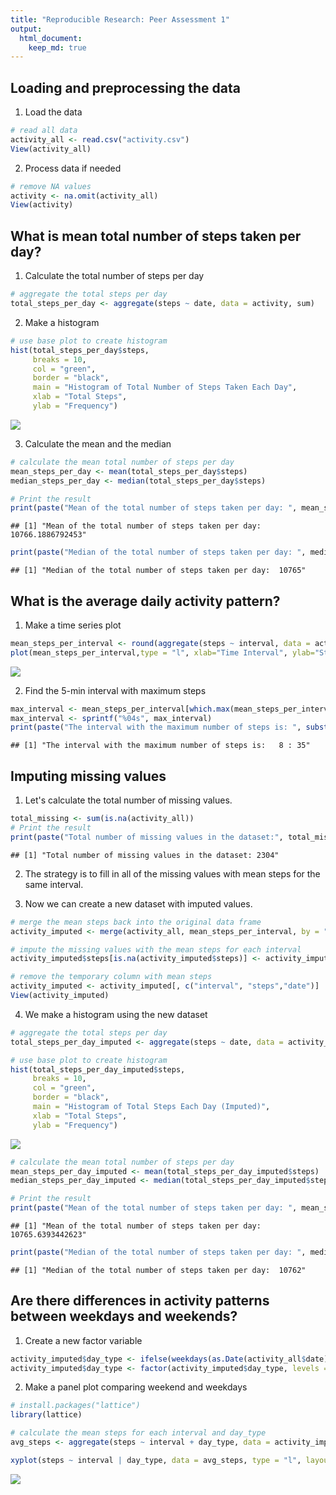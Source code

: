 ```yaml
---
title: "Reproducible Research: Peer Assessment 1"
output: 
  html_document:
    keep_md: true
---
```



## Loading and preprocessing the data

1. Load the data

``` r
# read all data
activity_all <- read.csv("activity.csv")
View(activity_all)
```

2. Process data if needed

``` r
# remove NA values
activity <- na.omit(activity_all)
View(activity)
```

## What is mean total number of steps taken per day?

1. Calculate the total number of steps per day

``` r
# aggregate the total steps per day
total_steps_per_day <- aggregate(steps ~ date, data = activity, sum)
```

2. Make a histogram

``` r
# use base plot to create histogram
hist(total_steps_per_day$steps,
     breaks = 10,
     col = "green",
     border = "black",
     main = "Histogram of Total Number of Steps Taken Each Day",
     xlab = "Total Steps",
     ylab = "Frequency")
```

![](PA1_template_files/figure-html/unnamed-chunk-4-1.png)<!-- -->

3. Calculate the mean and the median


``` r
# calculate the mean total number of steps per day
mean_steps_per_day <- mean(total_steps_per_day$steps)
median_steps_per_day <- median(total_steps_per_day$steps)

# Print the result
print(paste("Mean of the total number of steps taken per day: ", mean_steps_per_day))
```

```
## [1] "Mean of the total number of steps taken per day:  10766.1886792453"
```

``` r
print(paste("Median of the total number of steps taken per day: ", median_steps_per_day))
```

```
## [1] "Median of the total number of steps taken per day:  10765"
```

## What is the average daily activity pattern?

1. Make a time series plot

``` r
mean_steps_per_interval <- round(aggregate(steps ~ interval, data = activity, mean))
plot(mean_steps_per_interval,type = "l", xlab="Time Interval", ylab="Steps", main="Average Steps Per Interval")
```

![](PA1_template_files/figure-html/unnamed-chunk-6-1.png)<!-- -->

2. Find the 5-min interval with maximum steps

``` r
max_interval <- mean_steps_per_interval[which.max(mean_steps_per_interval$steps), ]$interval
max_interval <- sprintf("%04s", max_interval)
print(paste("The interval with the maximum number of steps is: ", substr(max_interval, 1, 2),":",substr(max_interval, 3, 4)))
```

```
## [1] "The interval with the maximum number of steps is:   8 : 35"
```

## Imputing missing values

1. Let's calculate the total number of missing values.

``` r
total_missing <- sum(is.na(activity_all))
# Print the result
print(paste("Total number of missing values in the dataset:", total_missing))
```

```
## [1] "Total number of missing values in the dataset: 2304"
```

2. The strategy is to fill in all of the missing values with mean steps for the same interval.

3. Now we can create a new dataset with imputed values.

``` r
# merge the mean steps back into the original data frame
activity_imputed <- merge(activity_all, mean_steps_per_interval, by = "interval", suffixes = c("", ".mean"))

# impute the missing values with the mean steps for each interval
activity_imputed$steps[is.na(activity_imputed$steps)] <- activity_imputed$steps.mean[is.na(activity_imputed$steps)]

# remove the temporary column with mean steps
activity_imputed <- activity_imputed[, c("interval", "steps","date")]
View(activity_imputed)
```

4. We make a histogram using the new dataset

``` r
# aggregate the total steps per day
total_steps_per_day_imputed <- aggregate(steps ~ date, data = activity_imputed, sum)

# use base plot to create histogram
hist(total_steps_per_day_imputed$steps,
     breaks = 10,
     col = "green",
     border = "black",
     main = "Histogram of Total Steps Each Day (Imputed)",
     xlab = "Total Steps",
     ylab = "Frequency")
```

![](PA1_template_files/figure-html/unnamed-chunk-10-1.png)<!-- -->

``` r
# calculate the mean total number of steps per day
mean_steps_per_day_imputed <- mean(total_steps_per_day_imputed$steps)
median_steps_per_day_imputed <- median(total_steps_per_day_imputed$steps)

# Print the result
print(paste("Mean of the total number of steps taken per day: ", mean_steps_per_day_imputed))
```

```
## [1] "Mean of the total number of steps taken per day:  10765.6393442623"
```

``` r
print(paste("Median of the total number of steps taken per day: ", median_steps_per_day_imputed))
```

```
## [1] "Median of the total number of steps taken per day:  10762"
```
## Are there differences in activity patterns between weekdays and weekends?
1. Create a new factor variable

``` r
activity_imputed$day_type <- ifelse(weekdays(as.Date(activity_all$date)) %in% c("Saturday", "Sunday"), "weekend", "weekday") 
activity_imputed$day_type <- factor(activity_imputed$day_type, levels = c("weekday", "weekend"))
```

2. Make a panel plot comparing weekend and weekdays

``` r
# install.packages("lattice")
library(lattice)

# calculate the mean steps for each interval and day_type 
avg_steps <- aggregate(steps ~ interval + day_type, data = activity_imputed, FUN = function(x) mean(x))

xyplot(steps ~ interval | day_type, data = avg_steps, type = "l", layout = c(1, 2), xlab = "5-minute Interval", ylab = "Average Number of Steps", main = "Average Steps per Interval by Day Type")
```

![](PA1_template_files/figure-html/unnamed-chunk-12-1.png)<!-- -->
